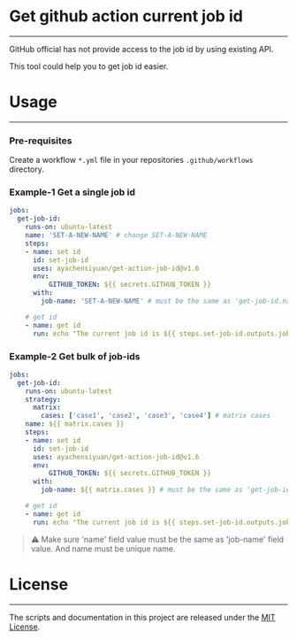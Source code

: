 # Get github action current job id

---

GitHub official has not provide access to the job id by using existing API. 

This tool could help you to get job id easier. 

# Usage

---

### Pre-requisites

Create a workflow `*.yml` file in your repositories `.github/workflows` directory.

### Example-1 Get a single job id

```yaml
jobs:
  get-job-id: 
    runs-on: ubuntu-latest
    name: 'SET-A-NEW-NAME' # change SET-A-NEW-NAME
    steps:
    - name: set id
      id: set-job-id
      uses: ayachensiyuan/get-action-job-id@v1.6
      env: 
    	  GITHUB_TOKEN: ${{ secrets.GITHUB_TOKEN }}
      with:
        job-name: 'SET-A-NEW-NAME' # must be the same as 'get-job-id.name' 

    # get id     
    - name: get id
      run: echo "The current job id is ${{ steps.set-job-id.outputs.jobId }}"


```
### Example-2 Get bulk of job-ids

```yaml
jobs:
  get-job-id: 
    runs-on: ubuntu-latest
    strategy:
      matrix:
        cases: ['case1', 'case2', 'case3', 'case4'] # matrix cases
    name: ${{ matrix.cases }} 
    steps:
    - name: set id
      id: set-job-id
      uses: ayachensiyuan/get-action-job-id@v1.6
      env: 
    	  GITHUB_TOKEN: ${{ secrets.GITHUB_TOKEN }}
      with:
        job-name: ${{ matrix.cases }} # must be the same as 'get-job-id.name' 

    # get id     
    - name: get id
      run: echo "The current job id is ${{ steps.set-job-id.outputs.jobId }}"

```
 
> ⚠️  Make sure 'name' field value must be the same as 'job-name' field value. And name must be unique name.



# License

---

The scripts and documentation in this project are released under the [MIT License](https://github.com/actions/upload-artifact/blob/main/LICENSE).